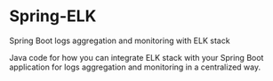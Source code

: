 # Spring-ELK
Spring Boot logs aggregation and monitoring with ELK stack

Java code for how you can integrate ELK stack with your Spring Boot application for logs aggregation and monitoring in a centralized way. 
